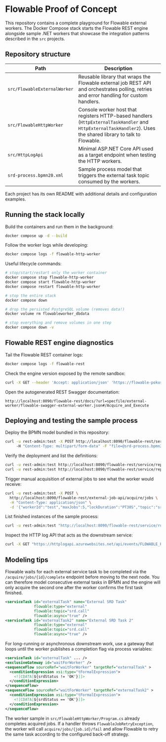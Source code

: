# Flowable Proof of Concept

This repository contains a complete playground for Flowable external workers. The Docker
Compose stack starts the Flowable REST engine alongside sample .NET workers that
showcase the integration patterns described in the `src` projects.

## Repository structure

| Path | Description |
| --- | --- |
| `src/FlowableExternalWorker` | Reusable library that wraps the Flowable external job REST API and orchestrates polling, retries and error handling for custom handlers. |
| `src/FlowableHttpWorker` | Console worker host that registers HTTP-based handlers (`HttpExternalTaskHandler` and `HttpExternalTaskHandler2`). Uses the shared library to talk to Flowable. |
| `src/HttpLogApi` | Minimal ASP.NET Core API used as a target endpoint when testing the HTTP workers. |
| `srd-process.bpmn20.xml` | Sample process model that triggers the external task topic consumed by the workers. |

Each project has its own README with additional details and configuration examples.

## Running the stack locally

Build the containers and run them in the background:

```bash
docker compose up -d --build
```

Follow the worker logs while developing:

```bash
docker compose logs -f flowable-http-worker
```

Useful lifecycle commands:

```bash
# stop/start/restart only the worker container
docker compose stop flowable-http-worker
docker compose start flowable-http-worker
docker compose restart flowable-http-worker

# stop the entire stack
docker compose down

# drop the persisted PostgreSQL volume (removes data!)
docker volume rm flowableworker_dbdata

# stop everything and remove volumes in one step
docker compose down -v
```

## Flowable REST engine diagnostics

Tail the Flowable REST container logs:

```bash
docker compose logs -f flowable-rest
```

Check the engine version exposed by the remote sandbox:

```bash
curl -X GET --header 'Accept: application/json' 'https://flowable-pokusy-rest.evidencz.dev/flowable-rest/service/management/engine'
```

Open the autogenerated REST Swagger documentation:

```
http://localhost:8090/flowable-rest/docs/?url=specfile/external-worker/flowable-swagger-external-worker.json#/Acquire_and_Execute
```

## Deploying and testing the sample process

Deploy the BPMN model bundled in this repository:

```bash
curl -u rest-admin:test -X POST http://localhost:8090/flowable-rest/service/repository/deployments \ 
     -H "Content-Type: multipart/form-data" -F "file=@srd-process.bpmn20.xml"
```

Verify the deployment and list the definitions:

```bash
curl -u rest-admin:test http://localhost:8090/flowable-rest/service/repository/process-definitions?key=srdProcess
curl -u rest-admin:test http://localhost:8090/flowable-rest/service/repository/process-definitions
```

Trigger manual acquisition of external jobs to see what the worker would receive:

```bash
curl -u rest-admin:test -X POST \
  http://localhost:8090/flowable-rest/external-job-api/acquire/jobs \
  -H "Content-Type: application/json" \
  -d '{"workerId":"test","maxJobs":5,"lockDuration":"PT30S","topic":"srd.call","fetchVariables":true}'
```

List finished instances of the sample process:

```bash
curl -u rest-admin:test "http://localhost:8090/flowable-rest/service/runtime/process-instances?processDefinitionKey=srdProcess&finished=true"
```

Inspect the HTTP log API that acts as the downstream service:

```bash
curl -X GET "https://httplogapi.azurewebsites.net/api/events/FLOWABLE_POC_WORKER?from=2025-10-13T22:00:00Z&to=2025-10-14T21:59:59Z"
```

## Modeling tips

Flowable waits for each external service task to be completed via the `/acquire/jobs/{id}/complete`
endpoint before moving to the next node. You can therefore model consecutive external tasks in BPMN
and the engine will only acquire the second one after the worker confirms the first task finished.

```xml
<serviceTask id="externalTask" name="External SRD Task"
             flowable:type="external"
             flowable:topic="srd.call"
             flowable:async="true" />
<serviceTask id="externalTask2" name="External SRD Task 2"
             flowable:type="external"
             flowable:topic="srd.call"
             flowable:async="true" />
```

For long-running or asynchronous downstream work, use a gateway that loops until the worker publishes
a completion flag via process variables:

```xml
<serviceTask id="externalTask" ... />
<exclusiveGateway id="waitForWorker" />
<sequenceFlow sourceRef="waitForWorker" targetRef="externalTask" >
  <conditionExpression xsi:type="tFormalExpression">
    <![CDATA[${srdStatus != 'OK'}]]>
  </conditionExpression>
</sequenceFlow>
<sequenceFlow sourceRef="waitForWorker" targetRef="externalTask2" >
  <conditionExpression xsi:type="tFormalExpression">
    <![CDATA[${srdStatus == 'OK'}]]>
  </conditionExpression>
</sequenceFlow>
```

The worker sample in `src/FlowableHttpWorker/Program.cs` already completes acquired jobs.
If a handler throws `FlowableJobRetryException`, the worker will call `acquire/jobs/{job.id}/fail`
and allow Flowable to retry the same task according to the configured back-off strategy.
